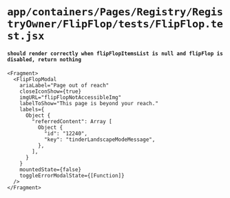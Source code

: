 # `app/containers/Pages/Registry/RegistryOwner/FlipFlop/tests/FlipFlop.test.jsx`

#### `should render correctly when flipFlopItemsList is null and flipFlop is disabled, return nothing`

```
<Fragment>
  <FlipFlopModal
    ariaLabel="Page out of reach"
    closeIconShow={true}
    imgURL="flipFlopNotAccessibleImg"
    labelToShow="This page is beyond your reach."
    labels={
      Object {
        "referredContent": Array [
          Object {
            "id": "12240",
            "key": "tinderLandscapeModeMessage",
          },
        ],
      }
    }
    mountedState={false}
    toggleErrorModalState={[Function]}
  />
</Fragment>
```

